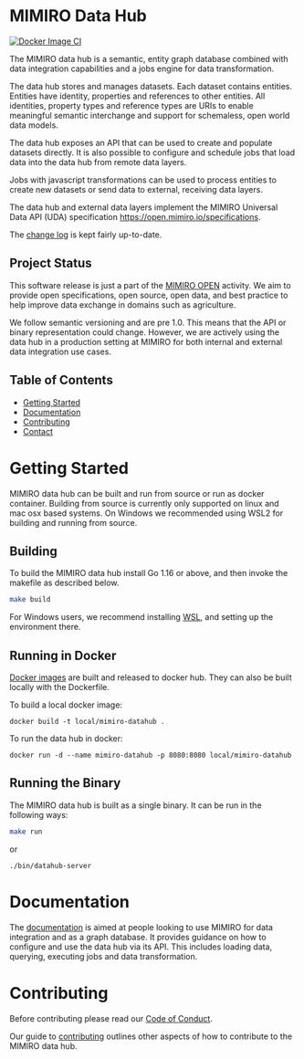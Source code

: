 # MIMIRO Data Hub

[![Docker Image CI](https://github.com/mimiro-io/datahub/actions/workflows/docker-image.yml/badge.svg)](https://github.com/mimiro-io/datahub/actions/workflows/docker-image.yml)

The MIMIRO data hub is a semantic, entity graph database combined with data integration capabilities and a jobs engine for data transformation.

The data hub stores and manages datasets. Each dataset contains entities. Entities have identity, properties and references to other entities. All identities, property types and reference types are URIs to enable meaningful semantic interchange and support for schemaless, open world data models.

The data hub exposes an API that can be used to create and populate datasets directly. It is also possible to configure and schedule jobs that load data into the data hub from remote data layers.

Jobs with javascript transformations can be used to process entities to create new datasets or send data to external, receiving data layers.

The data hub and external data layers implement the MIMIRO Universal Data API (UDA) specification https://open.mimiro.io/specifications.

The [change log](CHANGELOG.md) is kept fairly up-to-date.

## Project Status
This software release is just a part of the [MIMIRO OPEN](https://open.mimiro.io) activity. We aim to provide open specifications, open source, open data, and best practice to help improve data exchange in domains such as agriculture.

We follow semantic versioning and are pre 1.0. This means that the API or binary representation could change. However, we are actively using the data hub in a production setting at MIMIRO for both internal and external data integration use cases.

## Table of Contents
  * [Getting Started](#getting-started)
  * [Documentation](#documentation)
  * [Contributing](#contributing)
  * [Contact](#contact)

# Getting Started

MIMIRO data hub can be built and run from source or run as docker container. Building from source is currently only supported on linux and mac osx based systems. On Windows we recommended using WSL2 for building and running from source.

## Building

To build the MIMIRO data hub install Go 1.16 or above, and then invoke the makefile as described below.

```bash
make build
```

For Windows users, we recommend installing [WSL](https://docs.microsoft.com/en-us/windows/wsl/install-win10), and setting up the environment there.

## Running in Docker

[Docker images](https://dockerhub.io/mimiro/datahub) are built and released to docker hub. They can also be built locally with the Dockerfile.

To build a local docker image:

```
docker build -t local/mimiro-datahub .
```

To run the data hub in docker:

```
docker run -d --name mimiro-datahub -p 8080:8080 local/mimiro-datahub
```

## Running the Binary

The MIMIRO data hub is built as a single binary. It can be run in the following ways:

```bash
make run
```

or

```
./bin/datahub-server
```

# Documentation

The [documentation](DOCUMENTATION.md) is aimed at people looking to use MIMIRO for data integration and as a graph database. It provides guidance on how to configure and use the data hub via its API. This includes loading data, querying, executing jobs and data transformation.

# Contributing

Before contributing please read our [Code of Conduct](CODE-OF-CONDUCT.md).

Our guide to [contributing](CONTRIBUTING.md) outlines other aspects of how to contribute to the MIMIRO data hub.




